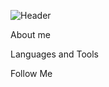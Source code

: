 ![Header](depositphotos-597494020-stock-video-black-background-pink-purple-neon.jpg](https://postimg.cc/JGCjdzcY))

About me

Languages and Tools

Follow Me
